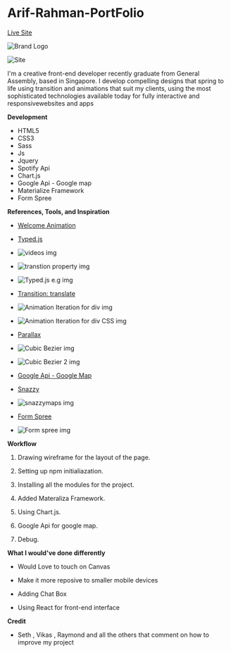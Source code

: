 
# Arif-Rahman-PortFolio

[Live Site](https://myarifrahman.herokuapp.com/)


![Brand Logo](http://i.imgur.com/A1J9hQ4.png)

![Site](http://i.imgur.com/WHzSZMx.png)

I'm a creative front-end developer recently graduate from General Assembly, based in Singapore. I develop compelling designs that spring to life using transition and animations that suit my clients, using the most sophisticated technologies available today for fully interactive and responsivewebsites and apps

**Development**
- HTML5
- CSS3
- Sass
- Js
- Jquery
- Spotify Api
- Chart.js
- Google Api - Google map
- Materialize Framework
- Form Spree

**References, Tools, and Inspiration**

* [Welcome Animation](https://www.youtube.com/watch?v=QZpZ1zRcR6c)

* [Typed.js](https://github.com/mattboldt/typed.js/)

* ![videos img](http://i.imgur.com/Sv8jF5L.png)

* ![transtion property img](http://i.imgur.com/WRo8Ldl.png)

* ![Typed.js e.g img](http://i.imgur.com/Vg9G1ps.png)

* [Transition: translate](https://www.youtube.com/watch?v=-iOdDz2LnEk&t=413s)

* ![Animation Iteration for div img](http://i.imgur.com/Rwnnrfa.png)

* ![Animation Iteration for div CSS img](http://i.imgur.com/aOz9Ix9.png)

* [Parallax](https://www.youtube.com/watch?v=WTZpNAbz3jg&t=1518s)

* ![Cubic Bezier img](http://i.imgur.com/MYP3pao.png)

* ![Cubic Bezier 2 img](http://i.imgur.com/ui5GZ59.png)

* [Google Api - Google Map](https://developers.google.com/maps/documentation/javascript/?hl=en_US)

* [Snazzy](https://snazzymaps.com/)

* ![snazzymaps img](http://i.imgur.com/KnyeQej.png)

* [Form Spree](https://formspree.io/)

* ![Form spree img](http://i.imgur.com/ui5GZ59.png)




**Workflow**
1) Drawing wireframe for the layout of the page.

2) Setting up npm initialiazation.

3) Installing all the modules for the project.

4) Added Materaliza Framework.

5) Using Chart.js.

6) Google Api for google map.

7) Debug.


**What I would've done differently**

* Would Love to touch on Canvas

* Make it more reposive to smaller mobile devices

* Adding Chat Box

* Using React for front-end interface


**Credit**

* Seth , Vikas , Raymond and all the others that comment on how to improve my project
